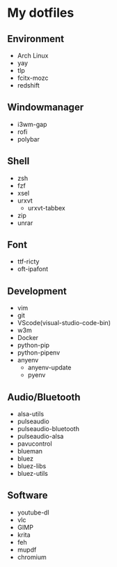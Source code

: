 # My dotfiles
## Environment
- Arch Linux
- yay
- tlp
- fcitx-mozc
- redshift

## Windowmanager
- i3wm-gap
- rofi
- polybar

## Shell
- zsh
- fzf
- xsel
- urxvt
    * urxvt-tabbex
- zip
- unrar

## Font
- ttf-ricty
- oft-ipafont

## Development
- vim
- git
- VScode(visual-studio-code-bin)
- w3m
- Docker
- python-pip
- python-pipenv
- anyenv
    * anyenv-update
    * pyenv

## Audio/Bluetooth
- alsa-utils
- pulseaudio
- pulseaudio-bluetooth
- pulseaudio-alsa
- pavucontrol
- blueman
- bluez
- bluez-libs
- bluez-utils

## Software
- youtube-dl
- vlc
- GIMP
- krita
- feh
- mupdf
- chromium
